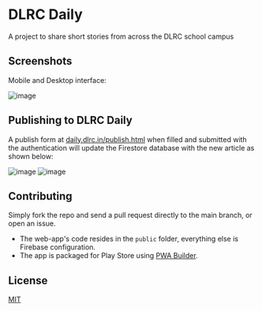# DLRC Daily

A project to share short stories from across the DLRC school campus

## Screenshots

Mobile and Desktop interface:

<img alt="image" src="https://github.com/anshtiwatne/dlrc-daily/assets/83647366/30832ad2-e8dc-4e9f-a415-3b59119983b9">

## Publishing to DLRC Daily

A publish form at [daily.dlrc.in/publish.html](https://daily.dlrc.in/publish.html) when filled and submitted with the authentication will update the Firestore database with the new article as shown below:

<img alt="image" src="https://github.com/anshtiwatne/dlrc-daily/assets/83647366/11108618-2369-4998-bbc5-d494cfb726be">

<img alt="image" src="https://github.com/anshtiwatne/dlrc-daily/assets/83647366/4d4cd623-34ac-4292-94d3-91a87b5fbde9">

## Contributing

Simply fork the repo and send a pull request directly to the main branch, or open an issue.

- The web-app's code resides in the `public` folder, everything else is Firebase configuration.
- The app is packaged for Play Store using [PWA Builder](https://www.pwabuilder.com/).

## License

[MIT](https://github.com/anshtiwatne/dlrc-daily/blob/main/LICENSE)
